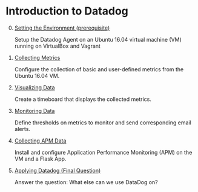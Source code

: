 # Introduction to Datadog

0. [Setting the Environment (prerequisite)](./answers/0_setting_the_environment.md)
    
    Setup the Datadog Agent on an Ubuntu 16.04 virtual machine (VM) running on VirtualBox and Vagrant

1. [Collecting Metrics](./answers/1_collecting_metrics.md)
    
    Configure the collection of basic and user-defined metrics from the Ubuntu 16.04 VM.

2. [Visualizing Data](./answers/2_visualizing_data.md)
    
    Create a timeboard that displays the collected metrics.

3. [Monitoring Data](./answers/3_monitoring_data.md)
    
    Define thresholds on metrics to monitor and send corresponding email alerts.

4. [Collecting APM Data](./answers/4_collecting_apm_data.md)
    
    Install and configure Application Performance Monitoring (APM) on the VM and a Flask App.

5. [Applying Datadog (Final Question)](./answers/5_applying_datadog.md)
    
    Answer the question: What else can we use DataDog on?

